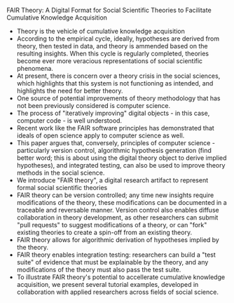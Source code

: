 FAIR Theory: A Digital Format for Social Scientific Theories to Facilitate Cumulative Knowledge Acquisition

* Theory is the vehicle of cumulative knowledge acquisition
* According to the empirical cycle, ideally, hypotheses are derived from theory, then tested in data, and theory is ammended based on the resulting insights. When this cycle is regularly completed, theories become ever more veracious representations of social scientific phenomena.
* At present, there is concern over a theory crisis in the social sciences, which highlights that this system is not functioning as intended, and highlights the need for better theory.
* One source of potential improvements of theory methodology that has not been previously considered is computer science.
* The process of "iteratively improving" digital objects - in this case, computer code - is well understood.
* Recent work like the FAIR software principles has demonstrated that ideals of open science apply to computer science as well.
* This paper argues that, conversely, principles of computer science - particularly version control, algorithmic hypothesis generation (find better word; this is about using the digital theory object to derive implied hypotheses), and integrated testing, can also be used to improve theory methods in the social science.
* We introduce "FAIR theory", a digital research artifact to represent formal social scientific theories
* FAIR theory can be version controlled; any time new insights require modifications of the theory, these modifications can be documented in a traceable and reversable manner. Version control also enables diffuse collaboration in theory development, as other researchers can submit "pull requests" to suggest modifications of a theory, or can "fork" existing theories to create a spin-off from an existing theory.
* FAIR theory allows for algorithmic derivation of hypotheses implied by the theory.
* FAIR theory enables integration testing: researchers can build a "test suite" of evidence that must be explainable by the theory, and any modifications of the theory must also pass the test suite.
* To illustrate FAIR theory's potential to accellerate cumulative knowledge acquisition, we present several tutorial examples, developed in collaboration with applied researchers across fields of social science.
